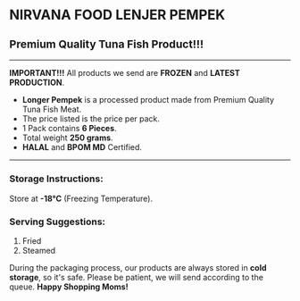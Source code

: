 <h1 style="font-size: 1.5rem; font-weight: bold;">NIRVANA FOOD LENJER PEMPEK</h1>

<h2 style="font-size: 1.2rem; font-weight: bold;">Premium Quality Tuna Fish Product!!!</h2>

---

**IMPORTANT!!!**
All products we send are **FROZEN** and **LATEST PRODUCTION**.

- **Longer Pempek** is a processed product made from Premium Quality Tuna Fish Meat.
- The price listed is the price per pack.
- 1 Pack contains **6 Pieces**.
- Total weight **250 grams**.
- **HALAL** and **BPOM MD** Certified.

---

### Storage Instructions:

Store at **-18°C** (Freezing Temperature).

### Serving Suggestions:

1. Fried
2. Steamed

During the packaging process, our products are always stored in **cold storage**, so it's safe.
Please be patient, we will send according to the queue. **Happy Shopping Moms!**
